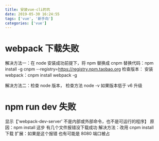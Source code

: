 ```yaml
---
title: 安装vue-cli的坑
date: 2019-05-30 16:24:55
tags: ['vue', '新手向']
categories: ['vue']
---
```


# webpack 下载失败

解决方法一：在 node 安装成功前提下，将 npm 替换成 cnpm
替换代码：npm install -g cnpm --registry=https://registry.npm.taobao.org
检查版本：
安装 webpack：cnpm install webpack -g

解决方法二：检查 node 版本，
检查方法 node -v
如果版本低于 v6 升级

# npm run dev 失败

显示【'webpack-dev-server' 不是内部或外部命令，也不是可运行的程序】
原因：npm install 这步 有几个文件报错没下载成功
解决方法：改用 cnpm install 下载
扩展：如果是这个报错 也有可能是 8080 端口被占
